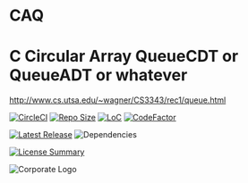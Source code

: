 # CAQ
C Circular Array QueueCDT or QueueADT or whatever
==========

<http://www.cs.utsa.edu/~wagner/CS3343/rec1/queue.html>

[![CircleCI](https://img.shields.io/circleci/build/github/InnovAnon-Inc/CAQ?color=%23FF1100&logo=InnovAnon%2C%20Inc.&logoColor=%23FF1133&style=plastic)](https://circleci.com/gh/InnovAnon-Inc/CAQ)
[![Repo Size](https://img.shields.io/github/repo-size/InnovAnon-Inc/CAQ?color=%23FF1100&logo=InnovAnon%2C%20Inc.&logoColor=%23FF1133&style=plastic)](https://github.com/InnovAnon-Inc/CAQ)
[![LoC](https://tokei.rs/b1/github/InnovAnon-Inc/CAQ?category=code)](https://github.com/InnovAnon-Inc/CAQ)
[![CodeFactor](https://www.codefactor.io/repository/github/InnovAnon-Inc/CAQ/badge)](https://www.codefactor.io/repository/github/InnovAnon-Inc/CAQ)

[![Latest Release](https://img.shields.io/github/commits-since/InnovAnon-Inc/CAQ/latest?color=%23FF1100&include_prereleases&logo=InnovAnon%2C%20Inc.&logoColor=%23FF1133&style=plastic)](https://github.com/InnovAnon-Inc/CAQ/releases/latest)
![Dependencies](https://img.shields.io/librariesio/github/InnovAnon-Inc/CAQ?color=%23FF1100&style=plastic)

[![License Summary](https://img.shields.io/github/license/InnovAnon-Inc/CAQ?color=%23FF1100&label=Free%20Code%20for%20a%20Free%20World%21&logo=InnovAnon%2C%20Inc.&logoColor=%23FF1133&style=plastic)](https://tldrlegal.com/license/unlicense#summary)

![Corporate Logo](https://i.imgur.com/UD8y4Is.gif)

